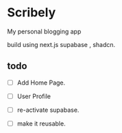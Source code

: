 # Scribely

My personal blogging app

build using next.js supabase , shadcn.

## todo

- [ ] Add Home Page.
- [ ] User Profile
- [ ] re-activate supabase.
- [ ] make it reusable.

